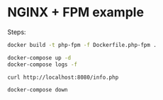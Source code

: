 # NGINX + FPM example

Steps:

```sh
docker build -t php-fpm -f Dockerfile.php-fpm .

docker-compose up -d
docker-compose logs -f

curl http://localhost:8080/info.php

docker-compose down
```
